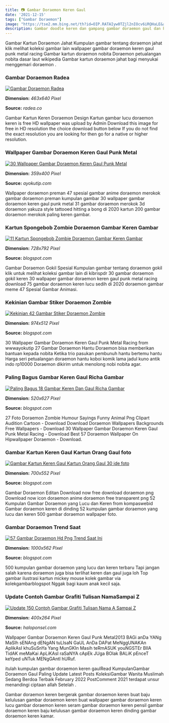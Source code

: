 ```yaml
---
title: 📷 Gambar Doraemon Keren Gaul
date: '2021-12-15'
tags: ["Gambar Doraemon"]
image: "https://tse2.mm.bing.net/th?id=OIP.RATAIyw0TZjl2nIOcv6iRQHaLE&amp;pid=15.1"
description: Gambar doodle keren dan gampang gambar doraemon gaul dan keren gambar doraemon keren dan lucu gambar doraemon yang keren dan lucu gambar editan foto paling k
---
```




Gambar Kartun Doraemon Jahat Kumpulan gambar tentang doraemon jahat klik melihat koleksi gambar lain wallpaper gambar doraemon keren gaul punk metal racing Gambar kartun doraemon nobita Doraemon petualangan nobita dasar laut wikipedia Gambar kartun doraemon jahat bagi menyukai menggemari doraemon .



### Gambar Doraemon Radea

[![Gambar Doraemon  Radea](https://www.radea.co/wp-content/uploads/2020/07/gambar-doraemon-sedang-bahagia.jpg)](https://www.radea.co/wp-content/uploads/2020/07/gambar-doraemon-sedang-bahagia.jpg)


**Dimension:** _463x640 Pixel_ 

**Source:** _radea.co_ 


Gambar Kartun Keren Doraemon Design Kartun gambar lucu doraemon keren is free HD wallpaper was upload by Admin Download this image for free in HD resolution the choice download button below If you do not find the exact resolution you are looking for then go for a native or higher resolution.


### Wallpaper Gambar Doraemon Keren Gaul Punk Metal 

[![30 Wallpaper Gambar Doraemon Keren  Gaul Punk Metal ](https://www.ayokutip.com/wp-content/uploads/2018/08/gambar-doraemon-seram-2.jpg)](https://www.ayokutip.com/wp-content/uploads/2018/08/gambar-doraemon-seram-2.jpg)


**Dimension:** _359x400 Pixel_ 

**Source:** _ayokutip.com_ 


Wallpaper doraemon preman 47 spesial gambar anime doraemon merokok gambar doraemon preman kumpulan gambar 30 wallpaper gambar doraemon keren gaul punk metal 31 gambar doraemon merokok 3d doraemon yakuza style tattooed hitting a bong di 2020 kartun 200 gambar doraemon merokok paling keren gambar.


### Kartun Spongebob Zombie Doraemon Gambar Keren Gambar 

[![11 Kartun Spongebob Zombie Doraemon Gambar Keren  Gambar ](https://c7.uihere.com/files/84/550/417/patrick-star-plankton-and-karen-squidward-tentacles-sandy-cheeks-spongebob-squarepants-supersponge-others.jpg)](https://c7.uihere.com/files/84/550/417/patrick-star-plankton-and-karen-squidward-tentacles-sandy-cheeks-spongebob-squarepants-supersponge-others.jpg)


**Dimension:** _728x792 Pixel_ 

**Source:** _blogspot.com_ 


Gambar Doraemon Gokil Spesial Kumpulan gambar tentang doraemon gokil klik untuk melihat koleksi gambar lain di kibrispdr 30 gambar doraemon gokil keren 30 wallpaper gambar doraemon keren gaul punk metal racing download 75 gambar doraemon keren lucu sedih di 2020 doraemon gambar meme 47 Spesial Gambar Animasi.


### Kekinian Gambar Stiker Doraemon Zombie

[![Kekinian 42 Gambar Stiker Doraemon Zombie](https://4.bp.blogspot.com/-dZdWrUr6NbY/W7mYJbqRG_I/AAAAAAAABoI/6P5G1EvbrsoAKAN2z0Yu1qzvaj6wx1-ZACLcBGAs/w1200-h630-p-k-no-nu/IMG_20181006_003043_537.jpg)](https://4.bp.blogspot.com/-dZdWrUr6NbY/W7mYJbqRG_I/AAAAAAAABoI/6P5G1EvbrsoAKAN2z0Yu1qzvaj6wx1-ZACLcBGAs/w1200-h630-p-k-no-nu/IMG_20181006_003043_537.jpg)


**Dimension:** _974x512 Pixel_ 

**Source:** _blogspot.com_ 


30 Wallpaper Gambar Doraemon Keren Gaul Punk Metal Racing from wwwayokutip 27 Gambar Doraemon Hantu Doraemon bisa memberikan bantuan kepada nobita Ketika trio pasukan pembunuh hantu bertemu hantu Harga seri petualangan doraemon hantu koboi komik lama jadul kuno antik indo rp10000 Doraemon dikirim untuk menolong nobi nobita agar.


### Paling Bagus Gambar Keren Gaul Richa Gambar

[![Paling Bagus 18 Gambar Keren Dan Gaul  Richa Gambar](https://lh5.googleusercontent.com/proxy/2lPWxsJXEy36a9z1S1l352D6D7jo1FsPKvcArwFZv6z9HykevRGBKlYTWnUfI7oEWVk5OQpRgdUaYn897DajzQn1ZRsWcJo1jpC1gz-Hw5L9bHDWi3NlN8vQr3c=w1200-h630-p-k-no-nu)](https://lh5.googleusercontent.com/proxy/2lPWxsJXEy36a9z1S1l352D6D7jo1FsPKvcArwFZv6z9HykevRGBKlYTWnUfI7oEWVk5OQpRgdUaYn897DajzQn1ZRsWcJo1jpC1gz-Hw5L9bHDWi3NlN8vQr3c=w1200-h630-p-k-no-nu)


**Dimension:** _520x627 Pixel_ 

**Source:** _blogspot.com_ 


27 Foto Doraemon Zombie Humour Sayings Funny Animal Png Clipart Audition Cartoon - Download Download Doraemon Wallpapers Backgrounds Free Wallpapers - Download 30 Wallpaper Gambar Doraemon Keren Gaul Punk Metal Racing - Download Best 57 Doraemon Wallpaper On Hipwallpaper Doraemon - Download.


### Gambar Kartun Keren Gaul Kartun Orang Gaul foto 

[![Gambar Kartun Keren Gaul  Kartun Orang Gaul  30 ide foto ](https://www.kibrispdr.org/data/gambar-kartun-gaul-0.jpg)](https://www.kibrispdr.org/data/gambar-kartun-gaul-0.jpg)


**Dimension:** _700x552 Pixel_ 

**Source:** _blogspot.com_ 


Gambar Doraemon Editan Download now free download doraemon png Download now icon doraemon anime doraemon free transparent png 52 Kumpulan Gambar Doraemon yang Lucu dan Keren from kompaswebid Gambar doraemon keren di dinding 52 kumpulan gambar doraemon yang lucu dan keren 500 gambar doraemon wallpaper foto.


### Gambar Doraemon Trend Saat 

[![57 Gambar Doraemon Hd Png Trend Saat Ini](https://lh6.googleusercontent.com/proxy/3FZAtGw7WJJqaCn4_IW8fUPxqE5ZpBpjlRiM_JSSmduaKJZUSxUBPhSFvY7x46crgzxoFhjGrZYtPbzZzu9f_xPu4Yhg0Dh7sbbqVihcyLngn5aboV9q1cv3=s0-d)](https://lh6.googleusercontent.com/proxy/3FZAtGw7WJJqaCn4_IW8fUPxqE5ZpBpjlRiM_JSSmduaKJZUSxUBPhSFvY7x46crgzxoFhjGrZYtPbzZzu9f_xPu4Yhg0Dh7sbbqVihcyLngn5aboV9q1cv3=s0-d)


**Dimension:** _1000x562 Pixel_ 

**Source:** _blogspot.com_ 


500 kumpulan gambar doraemon yang lucu dan keren terbaru Tapi jangan salah karena doraemon juga bisa terlihat keren dan gaul juga loh Top gambar ilustrasi kartun mickey mouse kolek gambar via kolekgambarblogspot Nggak bagi kaum anak kecil saja.


### Update Contoh Gambar Grafiti Tulisan NamaSampai Z 

[![Update 150 Contoh Gambar Grafiti Tulisan Nama A Sampai Z ](https://haloponsel.com/wp-content/uploads/2016/12/grafiti-terbaru-2017.jpg)](https://haloponsel.com/wp-content/uploads/2016/12/grafiti-terbaru-2017.jpg)


**Dimension:** _400x264 Pixel_ 

**Source:** _haloponsel.com_ 



Wallpaper Gambar Doraemon Keren Gaul Punk Metal2013 BAGi anDa YANg MaSIh sENAng dENgAN tuLIsaN GaUL AnDa DAPat MeNggUNAKAn AplikAsI khuSuSnYa Yang MunGKIn Masih teRmASUK youNGSTEr BIlA TidAK meMaKai ApLiKAsI raSaNYA cApEk JUga BOlak BALiK pEnceT keYped uNTuk MENgGAntI hURuf.


 itulah kumpulan gambar doraemon keren gaulRead KumpulanGambar Doraemon Gaul Paling Update Latest Posts KoleksiGambar Wanita Muslimah Sedang Berdoa Terbaik February 2022 PostComment 2021 terdapat unsur menandingi ciptaan allah Setelah .


Gambar doraemon keren bergerak gambar doraemon keren buat baju kelulusan gambar doraemon keren buat wallpaper gambar doraemon keren lucu gambar doraemon keren seram gambar doraemon keren pensil gambar doraemon keren baju kelulusan gambar doraemon keren dinding gambar doraemon keren kamar.




